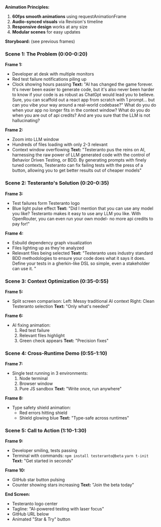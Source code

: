 **Animation Principles:**

1. **60fps smooth animations** using requestAnimationFrame
2. **Audio-synced visuals** via Revision's timeline
3. **Responsive design** works at any size
4. **Modular scenes** for easy updates

**Storyboard:** (see previous frames)

### Scene 1: The Problem (0:00-0:20)

**Frame 1:**

- Developer at desk with multiple monitors
- Red test failure notifications piling up
- Clock showing hours passing
  **Text:** "AI has changed the game forever. It's never been easier to generate code, but it's also never been harder to know if your code is as robust as ChatGpt would lead you to believe. Sure, you can scaffold out a react app from scratch with 1 prompt... but can you vibe your way around a real-world codebase?" What do you do when your app no longer fits in the context window? What do you do when you are out of api credits? And are you sure that the LLM is not hallucinating?

**Frame 2:**

- Zoom into LLM window
- Hundreds of files loading with only 2-3 relevant
- Context window overflowing
  **Text:** "Testeranto pus the reins on AI, harnessing the raw power of LLM generated code with the control of Behavior Driven Testing, or BDD. By generating prompts with finely tuned contexts, Testeranto can fix failing tests with the press of a button, allowing you to get better results out of cheaper models"

### Scene 2: Testeranto's Solution (0:20-0:35)

**Frame 3:**

- Test failures form Testeranto logo
- Blue light pulse effect
  **Text:** "Did I mention that you can use any model you like? Testeranto makes it easy to use any LLM you like. With OpenRouter, you can even run your own model- no more api credits to pay for!"

**Frame 4:**

- Esbuild dependency graph visualization
- Files lighting up as they're analyzed
- Relevant files being selected
  **Text:** "Testeranto uses industry standard BDD methodologies to ensure your code does what it says it does. Define your tests in a gherkin-like DSL so simple, even a stakeholder can use it. "

### Scene 3: Context Optimization (0:35-0:55)

**Frame 5:**

- Split screen comparison:
  Left: Messy traditional AI context
  Right: Clean Testeranto selection
  **Text:** "Only what's needed"

**Frame 6:**

- AI fixing animation:
  1. Red test failure
  2. Relevant files highlight
  3. Green check appears
     **Text:** "Precision fixes"

### Scene 4: Cross-Runtime Demo (0:55-1:10)

**Frame 7:**

- Single test running in 3 environments:
  1. Node terminal
  2. Browser window
  3. Pure JS sandbox
     **Text:** "Write once, run anywhere"

**Frame 8:**

- Type safety shield animation:
  - Red errors hitting shield
  - Shield glowing blue
    **Text:** "Type-safe across runtimes"

### Scene 5: Call to Action (1:10-1:30)

**Frame 9:**

- Developer smiling, tests passing
- Terminal with commands:
  `npm install testeranto@beta`
  `yarn t-init`
  **Text:** "Get started in seconds"

**Frame 10:**

- GitHub star button pulsing
- Counter showing stars increasing
  **Text:** "Join the beta today"

**End Screen:**

- Testeranto logo center
- Tagline: "AI-powered testing with laser focus"
- GitHub URL below
- Animated "Star & Try" button

